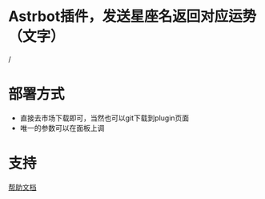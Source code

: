 # Astrbot插件，发送星座名返回对应运势（文字）
/

# 部署方式

- 直接去市场下载即可，当然也可以git下载到plugin页面
- 唯一的参数可以在面板上调


# 支持

[帮助文档](https://astrbot.app)
